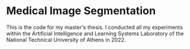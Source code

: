 # Medical Image Segmentation
This is the code for my master's thesis. I conducted all my experiments within the Artificial Intelligence and Learning Systems Laboratory of the National Technical University of Athens in 2022.



